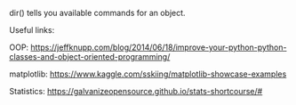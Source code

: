 dir() tells you available commands for an object.


Useful links:

OOP:
https://jeffknupp.com/blog/2014/06/18/improve-your-python-python-classes-and-object-oriented-programming/

matplotlib:
https://www.kaggle.com/sskiing/matplotlib-showcase-examples

Statistics:
https://galvanizeopensource.github.io/stats-shortcourse/#
